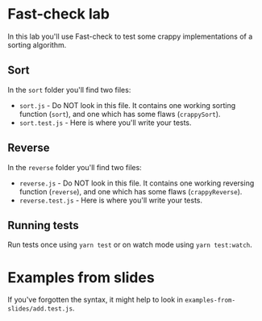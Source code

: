 # Fast-check lab
In this lab you'll use Fast-check to test some crappy implementations of a sorting algorithm.

## Sort
In the `sort` folder you'll find two files:
* `sort.js` - Do NOT look in this file. It contains one working sorting function (`sort`), and one which has some flaws (`crappySort`). 
* `sort.test.js` - Here is where you'll write your tests.

## Reverse
In the `reverse` folder you'll find two files:
* `reverse.js` - Do NOT look in this file. It contains one working reversing function (`reverse`), and one which has some flaws (`crappyReverse`). 
* `reverse.test.js` - Here is where you'll write your tests.

## Running tests
Run tests once using `yarn test` or on watch mode using `yarn test:watch`.

# Examples from slides
If you've forgotten the syntax, it might help to look in `examples-from-slides/add.test.js`.